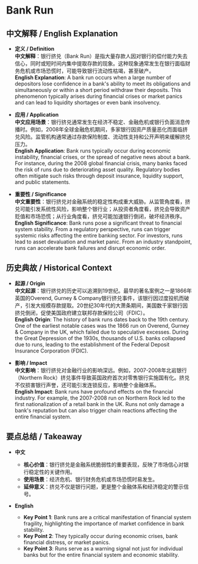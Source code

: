 # Bank Run

## 中文解释 / English Explanation

* **定义 / Definition**  
  **中文解释**：银行挤兑（Bank Run）是指大量存款人因对银行的偿付能力失去信心，同时或短时间内集中提取存款的现象。这种现象通常发生在银行面临财务危机或市场恐慌时，可能导致银行流动性枯竭，甚至破产。  
  **English Explanation**: A bank run occurs when a large number of depositors lose confidence in a bank's ability to meet its obligations and simultaneously or within a short period withdraw their deposits. This phenomenon typically arises during financial crises or market panics and can lead to liquidity shortages or even bank insolvency.

* **应用 / Application**  
  **中文应用场景**：银行挤兑通常发生在经济不稳定、金融危机或银行负面消息传播时。例如，2008年全球金融危机期间，多家银行因资产质量恶化而面临挤兑风险。监管机构通常通过存款保险制度、流动性支持和公开声明来缓解挤兑压力。  
  **English Application**: Bank runs typically occur during economic instability, financial crises, or the spread of negative news about a bank. For instance, during the 2008 global financial crisis, many banks faced the risk of runs due to deteriorating asset quality. Regulatory bodies often mitigate such risks through deposit insurance, liquidity support, and public statements.

* **重要性 / Significance**  
  **中文重要性**：银行挤兑对金融系统的稳定性构成重大威胁。从监管角度看，挤兑可能引发系统性风险，影响整个银行业；从投资者角度看，挤兑会导致资产贬值和市场恐慌；从行业角度看，挤兑可能加速银行倒闭，破坏经济秩序。  
  **English Significance**: Bank runs pose a significant threat to financial system stability. From a regulatory perspective, runs can trigger systemic risks affecting the entire banking sector. For investors, runs lead to asset devaluation and market panic. From an industry standpoint, runs can accelerate bank failures and disrupt economic order.

## 历史典故 / Historical Context

* **起源 / Origin**  
  **中文起源**：银行挤兑的历史可以追溯到19世纪。最早的著名案例之一是1866年英国的Overend, Gurney & Company银行挤兑事件，该银行因过度投机而破产，引发大规模存款提取。20世纪30年代的大萧条期间，美国数千家银行因挤兑倒闭，促使美国政府建立联邦存款保险公司（FDIC）。  
  **English Origin**: The history of bank runs dates back to the 19th century. One of the earliest notable cases was the 1866 run on Overend, Gurney & Company in the UK, which failed due to speculative excesses. During the Great Depression of the 1930s, thousands of U.S. banks collapsed due to runs, leading to the establishment of the Federal Deposit Insurance Corporation (FDIC).

* **影响 / Impact**  
  **中文影响**：银行挤兑对金融行业的影响深远。例如，2007-2008年北岩银行（Northern Rock）挤兑事件导致英国政府首次对零售银行实施国有化。挤兑不仅损害银行声誉，还可能引发连锁反应，影响整个金融体系。  
  **English Impact**: Bank runs have profound effects on the financial industry. For example, the 2007-2008 run on Northern Rock led to the first nationalization of a retail bank in the UK. Runs not only damage a bank's reputation but can also trigger chain reactions affecting the entire financial system.

## 要点总结 / Takeaway

* **中文**  
  - **核心价值**：银行挤兑是金融系统脆弱性的重要表现，反映了市场信心对银行稳定性的关键作用。  
  - **使用场景**：经济危机、银行财务危机或市场恐慌时易发生。  
  - **延伸意义**：挤兑不仅是银行问题，更是整个金融体系和经济稳定的警示信号。

* **English**  
  - **Key Point 1**: Bank runs are a critical manifestation of financial system fragility, highlighting the importance of market confidence in bank stability.  
  - **Key Point 2**: They typically occur during economic crises, bank financial distress, or market panics.  
  - **Key Point 3**: Runs serve as a warning signal not just for individual banks but for the entire financial system and economic stability.